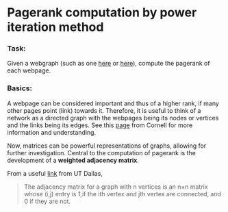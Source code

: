 Pagerank computation by power iteration method
========

### Task:

Given a webgraph (such as one [here](https://github.com/vineethshankar/pagerank/blob/master/togit/submission/data0.dat) or [here](https://github.com/vineethshankar/pagerank/blob/master/togit/submission/data1.dat)), compute the pagerank of each webpage.

### Basics:

A webpage can be considered important and thus of a higher rank, if many other pages point (link) towards it. Therefore, it is useful to think of a network as a directed graph with the webpages being its nodes or vertices and the links being its edges. See this [page](http://www.math.cornell.edu/~mec/Winter2009/RalucaRemus/Lecture3/lecture3.html) from Cornell for more information and understanding.

Now, matrices can be powerful representations of graphs, allowing for further investigation. Central to the computation of pagerank is the development of a **weighted adjacency matrix**.

From a useful [link](http://www.utdallas.edu/~jwz120030/Teaching/PastCoursesUMBC/M221HS06/ProjectFiles/Adjacency.pdf) from UT Dallas,
>The adjacency matrix for a graph with n vertices is an n×n matrix whose (i,j) entry is 1,if the ith vertex and jth vertex are connected, and 0 if they are not.
